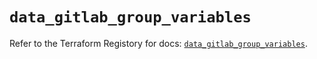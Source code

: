 # `data_gitlab_group_variables`

Refer to the Terraform Registory for docs: [`data_gitlab_group_variables`](https://registry.terraform.io/providers/gitlabhq/gitlab/16.4.1/docs/data-sources/group_variables).
